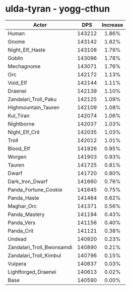 # ulda-tyran - yogg-cthun
| Actor | DPS | Increase |
|---|:---:|:---:|
|Human|143212|1.86%|
|Gnome|143142|1.82%|
|Night_Elf_Haste|143108|1.79%|
|Goblin|143096|1.78%|
|Mechagnome|143071|1.76%|
|Orc|142172|1.13%|
|Void_Elf|142144|1.11%|
|Draenei|142139|1.10%|
|Zandalari_Troll_Paku|142125|1.09%|
|Highmountain_Tauren|142109|1.08%|
|Kul_Tiran|142074|1.06%|
|Nightborne|142037|1.03%|
|Night_Elf_Crit|142035|1.03%|
|Troll|142012|1.01%|
|Blood_Elf|141926|0.95%|
|Worgen|141903|0.93%|
|Tauren|141725|0.81%|
|Dwarf|141720|0.80%|
|Dark_Iron_Dwarf|141660|0.76%|
|Panda_Fortune_Cookie|141645|0.75%|
|Panda_Haste|141464|0.62%|
|Maghar_Orc|141371|0.56%|
|Panda_Mastery|141194|0.43%|
|Panda_Vers|141156|0.40%|
|Panda_Crit|141121|0.38%|
|Undead|140920|0.23%|
|Zandalari_Troll_Bwonsamdi|140890|0.21%|
|Zandalari_Troll_Kimbul|140796|0.15%|
|Vulpera|140637|0.03%|
|Lightforged_Draenei|140613|0.02%|
|Base|140590|0.00%|
